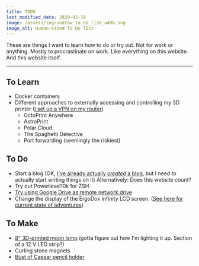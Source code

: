 ```yaml
---
title: TODO
last_modified_date: 2020-02-19
image: /assets/img/undraw_to_do_list_a49b.svg
image_alt: Human-sized To Do list
---
```


These are things I want to learn how to do or try out. Not for work or anything. Mostly to procrastinate on work. Like everything on this website. And this website itself.

---

## To Learn

- Docker containers
- Different approaches to externally accessing and controlling my 3D printer ([I set up a VPN on my router](/projects/power-pi#vpn))
  - OctoPrint Anywhere
  - AstroPrint
  - Polar Cloud
  - The Spaghetti Detective
  - Port forwarding (seemingly the riskiest)

## To Do

- Start a blog (OK, [I've already actually *created* a blog](https://blog.juliaebert.com), but I need to actually start writing things on it)
  Alternatively: Does this website count?
- Try out Powerlevel10k for ZSH
- [Try using Google Drive as remote network drive](https://www.omgubuntu.co.uk/2016/08/use-google-drive-ubuntu-16-04-linux-desktops)
- Change the display of the ErgoDox Infinity LCD screen. ([See here for current state of adventures](/projects/infinity-ergodox))

## To Make

- [8" 3D-printed moon lamp](https://www.thingiverse.com/thing:3242080) (gotta figure out how I'm lighting it up. Section of a 12 V LED strip?)
- Curling stone magnets
- [Bust of Caesar pencil holder](https://www.thingiverse.com/thing:2536988)